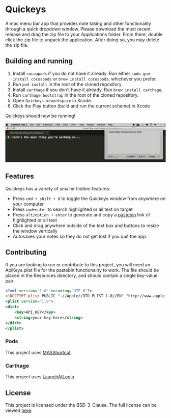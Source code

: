 # Quickeys
A mac menu bar app that provides note taking and other functionality through a quick dropdown window. Please download the most recent release and drag the zip file to your Applications folder. From there, double click the zip file to unpack the application. After doing so, you may delete the zip file.

## Building and running

1. Install `cocoapods` if you do not have it already. Run either `sudo gem install cocoapods` or `brew install cocoapods`, whichever you prefer.
1. Run `pod install` in the root of the cloned repository.
1. Install `carthage` if you don't have it already. Run `brew install carthage`.
1. Run `carthage bootstrap` in the root of the cloned repository.
1. Open `Quickeys.xcworkspace` in Xcode.
1. Click the Play button (build and run the current scheme) in Xcode

Quickeys should now be running!

![Quickeys Screenshot](Images/Quickeys.png)

## Features
Quickeys has a variety of smaller hidden features:

* Press `cmd + shift + 8` to toggle the Quickeys window from anywhere on your computer
* Press `cmd+enter` to search highlighted or all text on target
* Press `alt/option + enter` to generate and copy a [pastebin](http://pastebin.com/) link of highlighted or all text
* Click and drag anywhere outside of the text box and buttons to resize the window vertically
* Autosaves your notes so they do not get lost if you quit the app.

## Contributing
If you are looking to run or contribute to this project, you will need an ApiKeys.plist file for the pastebin functionality to work. The file should be placed in the Resources directory, and should contain a single key-value pair:

```xml
<?xml version="1.0" encoding="UTF-8"?>
<!DOCTYPE plist PUBLIC "-//Apple//DTD PLIST 1.0//EN" "http://www.apple.com/DTDs/PropertyList-1.0.dtd">
<plist version="1.0">
<dict>
    <key>API_KEY</key>
    <string>your-key-here</string>
</dict>
</plist>
```

### Pods
This project uses [MASShortcut](https://github.com/shpakovski/MASShortcut).

### Carthage
This project uses [LaunchAtLogin](https://github.com/sindresorhus/LaunchAtLogin)

## License
This project is licensed under the BSD-3-Clause.
The full license can be viewed [here](LICENSE).
